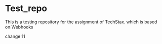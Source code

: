 # Test_repo
This is a testing repository for the assignment of TechStax. which is based on Webhooks

change 11
